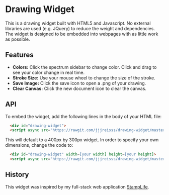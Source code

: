 # Drawing Widget

This is a drawing widget built with HTML5 and Javascript. No external libraries are used
(e.g. JQuery) to reduce the weight and dependencies. The widget is designed to be embedded
into webpages with as little work as possible.

## Features
 - **Colors:** Click the spectrum sidebar to change color. Click and drag to see your color change in real time.
 - **Stroke Size:** Use your mouse wheel to change the size of the stroke.
 - **Save Image:** Click the save icon to open a .png of your drawing.
 - **Clear Canvas:** Click the new document icon to clear the canvas.

## API

To embed the widget, add the following lines in the body of your HTML file:

```html
  <div id="drawing-widget">
  <script async src="https://rawgit.com/jjjreisss/drawing-widget/master/widget.js"></script>
```

This will default to a 400px by 300px widget. In order to specify your own dimensions, change the code to:

```html
  <div id="drawing-widget" width=[your width] height=[your height]>
  <script async src="https://rawgit.com/jjjreisss/drawing-widget/master/widget.js"></script>
```

## History

This widget was inspired by my full-stack web application [StampLife](http://github.com/jjjreisss/StampLife).
